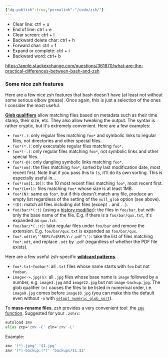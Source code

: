 ```yaml
---
{"dg-publish":true,"permalink":"/code/zsh/"}
---
```


- Clear line: ctrl + u
- End of line: ctrl + e
- Clear screen: ctrl + l
- Backward delete char: ctrl + h
- Forward char: ctrl + f
- Expand or complete: ctrl + i
- Backward word: ctrl+ b


https://apple.stackexchange.com/questions/361870/what-are-the-practical-differences-between-bash-and-zsh
### Some nice zsh features

Here are a few nice zsh features that bash doesn't have (at least not without some serious elbow grease). Once again, this is just a selection of the ones I consider the most useful.

**[Glob qualifiers](http://zsh.sourceforge.net/Doc/Release/Expansion.html#Glob-Qualifiers)** allow matching files based on metadata such as their time stamp, their size, etc. They also allow tweaking the output. The syntax is rather cryptic, but it's extremely convenient. Here are a few examples:

- `foo*(.)`: only regular files matching `foo*` and symbolic links to regular files, not directories and other special files.
- `foo*(*.)`: only executable regular files matching `foo*`.
- `foo*(-.)`: only regular files matching `foo*`, not symbolic links and other special files.
- `foo*(-@)`: only dangling symbolic links matching `foo*`.
- `foo*(om)`: the files matching `foo*`, sorted by last modification date, most recent first. Note that if you pass this to `ls`, it'll do its own sorting. This is especially useful in…
- `foo*(om[1,10])`: the 10 most recent files matching `foo*`, most recent first.
- `foo*(Lm+1)`: files matching `foo*` whose size is at least 1MB.
- `foo*(N)`: same as `foo*`, but if this doesn't match any file, produce an empty list regardless of the setting of the `null_glob` option (see above).
- `*(D)`: match all files including dot files (except `.` and `..`).
- `foo/bar/*(:t)` (using a [history modifier](http://zsh.sourceforge.net/Doc/Release/Expansion.html#Modifiers)): the files in `foo/bar`, but with only the base name of the file. E.g. if there is a `foo/bar/qux.txt`, it's expanded as `qux.txt`.
- `foo/bar/*(.:r)`: take regular files under `foo/bar` and remove the extension. E.g. `foo/bar/qux.txt` is expanded as `foo/bar/qux`.
- `foo*.odt(e\''REPLY=$REPLY:r.pdf'\')`: take the list of files matching `foo*.odt`, and replace `.odt` by `.pdf` (regardless of whether the PDF file exists).

Here are a few useful zsh-specific **[wildcard patterns](http://zsh.sourceforge.net/Doc/Release/Expansion.html#Glob-Operators)**.

- `foo*.txt~foobar*`: all `.txt` files whose name starts with `foo` but not `foobar`.
- `image<->.jpg(n)`: all `.jpg` files whose base name is `image` followed by a number, e.g. `image3.jpg` and `image22.jpg` but not `image-backup.jpg`. The glob qualifier `(n)` causes the files to be listed in numerical order, i.e. `image9.jpg` comes before `image10.jpg` (you can make this the default even without `-n` with [`setopt numeric_glob_sort`](http://zsh.sourceforge.net/Doc/Release/Options.html#index-NUMERIC_005fGLOB_005fSORT)).

To **mass-rename files**, zsh provides a very convenient tool: the [`zmv` function](http://zsh.sourceforge.net/Doc/Release/User-Contributions.html#index-zmv). Suggested for your `.zshrc`:

```bash
autoload zmv
alias zcp='zmv -C' zln='zmv -L'
```

Example:

```dart
zmv '(*).jpeg' '$1.jpg'
zmv '(*)-backup.(*)' 'backups/$1.$2'
```
